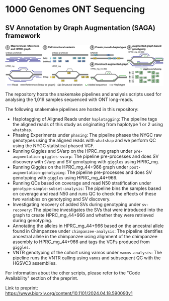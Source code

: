 # 1000 Genomes ONT Sequencing

## SV Annotation by Graph Augmentation (SAGA) framework
![overview_figure](https://github.com/marschall-lab/project-ont-1kg/blob/main/figures/SAGA-framework.png)

The repository hosts the snakemake pipelines and analysis scripts used for analysing the 1,019 samples sequenced with ONT long-reads.

The following snakemake pipelines are hosted in this repository:

- Haplotagging of Aligned Reads under `haplotagging`: The pipeline tags the aligned reads of this study as originating from haplotype 1 or 2 using `whatshap`.
- Phasing Experiments under `phasing`: The pipeline phases the NYGC raw genotypes using the aligned reads with `whatshap` and we perform QC using the NYGC statistical phased VCF.
- Running Giggles and SVarp on the HPRC_mg graph under `pre-augmentation-giggles-svarp`: The pipeline pre-processes and does SV discovery with `SVarp` and SV genotyping with `giggles` using HPRC_mg.
- Running Giggles on the HPRC_mg_44+966 graph under `post-augmentation-genotyping`: The pipeline pre-processes and does SV genotyping with `giggles` using HPRC_mg_44+966.
- Running QCs based on coverage and read N50 stratification under `genotype-sample-subset-analysis`: The pipeline bins the samples based on coverage and read N50 and runs QC to check the effects of these two variables on genotyping and SV discovery.
- Investigating recovery of added SVs during genotyping under `sv-recovery`: The pipeline investigates the SVs that were introduced into the graph to create HPRC_mg_44+966 and whether they were retrieved during genotyping.
- Annotating the alleles in HPRC_mg_44+966 based on the ancestral allele found in Chimpanzee under `chimpanzee-analysis`: The pipeline identifies ancestral allele in the chimpanzee using alignment of the chimpanzee assembly to HPRC_mg_44+966 and tags the VCFs produced from `giggles`.
- VNTR genotyping of the cohort using vamos under `vamos-analysis`: The pipeline runs the VNTR calling using `vamos` and subsequent QC with the HGSVC3 assemblies.

For information about the other scripts, please refer to the "Code Availability" section of the preprint.

Link to preprint: https://www.biorxiv.org/content/10.1101/2024.04.18.590093v1
